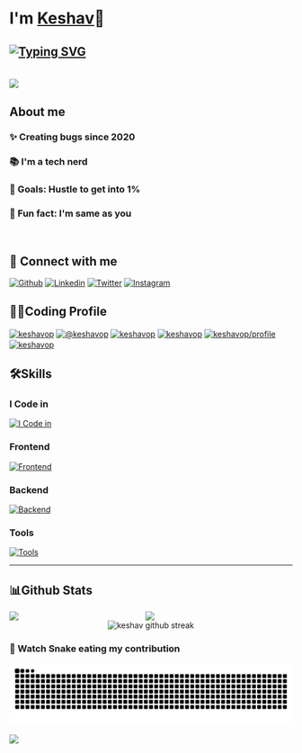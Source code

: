 # I'm [Keshav]()👋

## [![Typing SVG](https://readme-typing-svg.demolab.com?font=Fira+Code&pause=1000&width=435&lines=I'm+Full+Stack+Web+Developer;I'm+Techie+Nerd)](https://git.io/typing-svg)
<br>
<img src="https://komarev.com/ghpvc/?username=keshavop&&style=round-square" align="center" />

## About me
### ✨ Creating bugs since  2020
### 📚 I'm a tech nerd
### 🎯 Goals: Hustle to get into 1%
### 🎲 Fun fact: I'm same as you

<br>

## 🚀 Connect with me
[![Github](https://skillicons.dev/icons?i=github)](https://github.com/keshavop)
[![Linkedin](https://skillicons.dev/icons?i=linkedin)](https://www.linkedin.com/in/keshavop/)
[![Twitter](https://skillicons.dev/icons?i=twitter)](https://twitter.com/Keshavkop)
[![Instagram](https://skillicons.dev/icons?i=instagram)](https://www.instagram.com/keshav.kk_)


## 👨‍💻Coding Profile

<a href="https://www.hackerrank.com/keshavop" target="blank"><img align="center" src="https://raw.githubusercontent.com/rahuldkjain/github-profile-readme-generator/master/src/images/icons/Social/hackerrank.svg" alt="keshavop" height="45" width="45" /></a>
<a href="https://www.hackerearth.com/@keshavop" target="blank"><img align="center" src="https://raw.githubusercontent.com/rahuldkjain/github-profile-readme-generator/master/src/images/icons/Social/hackerearth.svg" alt="@keshavop" height="45" width="45" /></a>
<a href="https://www.codechef.com/users/keshavop" target="blank"><img align="center" src="https://cdn.jsdelivr.net/npm/simple-icons@3.1.0/icons/codechef.svg" alt="keshavop" height="45" width="45" /></a>
<a href="https://codeforces.com/profile/keshavop" target="blank"><img align="center" src="https://raw.githubusercontent.com/rahuldkjain/github-profile-readme-generator/master/src/images/icons/Social/codeforces.svg" alt="keshavop" height="45" width="45" /></a>
<a href="https://auth.geeksforgeeks.org/user/keshavop/profile" target="blank"><img align="center" src="https://raw.githubusercontent.com/rahuldkjain/github-profile-readme-generator/master/src/images/icons/Social/geeks-for-geeks.svg" alt="keshavop/profile" height="45" width="45" /></a>
<a href="https://www.leetcode.com/keshavop" target="blank"><img align="center" src="https://raw.githubusercontent.com/rahuldkjain/github-profile-readme-generator/master/src/images/icons/Social/leet-code.svg" alt="keshavop" height="45" width="45" /></a>

## 🛠️Skills
### I Code in

[![I Code in](https://skillicons.dev/icons?i=c,cpp,python,java,kotlin,js)]()

<!-- ### Web Development
[![Frontend](https://skillicons.dev/icons?i=html,css,bootstrap,tailwind,sass,js,ts,nodejs,express,mongo,react,redux,angular)]() -->

### Frontend
[![Frontend](https://skillicons.dev/icons?i=html,css,bootstrap,tailwind,sass,js,ts,react,redux,angular,figma)]()

### Backend
[![Backend](https://skillicons.dev/icons?i=nodejs,express,mongo,mysql,firebase,appwrite,aws,gcp)]()

### Tools
[![Tools](https://skillicons.dev/icons?i=git,github,linux,androidstudio,docker,vscode,idea,md,ps)]()

<hr>

## 📊Github Stats

<div>
<img src="https://github-readme-stats.vercel.app/api/top-langs/?username=keshavop&theme=radical&hide_border=false&include_all_commits=true&count_private=true&layout=compact" width="43%" align="left"/>
</div>
<div>
<img src="https://github-readme-stats.vercel.app/api?username=keshavop&theme=radical&hide_border=false&include_all_commits=true&count_private=true" width="52%" align="right"/>
</div>

<div align="center" width="65%">
<img src="https://github-readme-streak-stats.herokuapp.com/?user=keshavop&theme=radical&hide_border=false" alt="keshav github streak">
</div>

<!-- ## 📊 GitHub Stats:

![](https://github-readme-stats.vercel.app/api/top-langs/?username=keshavop&theme=radical&hide_border=false&include_all_commits=true&count_private=true&layout=compact)
![](https://github-readme-stats.vercel.app/api?username=keshavop&theme=radical&hide_border=false&include_all_commits=true&count_private=true)
![](https://github-readme-streak-stats.herokuapp.com/?user=keshavop&theme=radical&hide_border=false) -->


### 🐍 Watch Snake eating my contribution

![snake svg](https://github.com/keshavop/keshavop/blob/output/github-contribution-grid-snake.svg)

<!-- ## 🏆 GitHub Trophies
![](https://github-profile-trophy.vercel.app/?username=keshavop&theme=dracula&no-frame=false&no-bg=false&margin-w=4) -->

<!-- [![@keshavop's Holopin board](https://holopin.me/keshavop)](https://holopin.io/@keshavop) -->

![](https://i.imgur.com/waxVImv.png)
